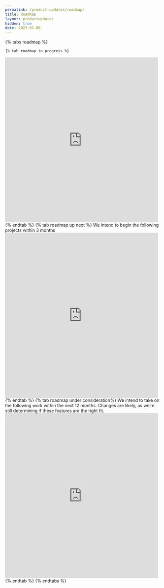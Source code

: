 ```yaml
---
permalink: /product-updates/roadmap/
title: Roadmap
layout: productupdates	
hidden: true
date: 2023-01-08
---
```


{% tabs roadmap %}

    {% tab roadmap in progress %}
<iframe class="airtable-embed" src="https://airtable.com/embed/app4pmKswSeict3qr/shr4UFHSzn7cjjIDs?backgroundColor=green&viewControls=on" frameborder="0" onmousewheel="" width="98%" height="533" style="background: transparent; border: 1px solid #ccc;"></iframe>
    {% endtab %}
    {% tab roadmap up next %}
We intend to begin the following projects within 3 months <br>
<iframe class="airtable-embed" src="https://airtable.com/embed/app4pmKswSeict3qr/shr0CW0x5mnlDe4ru?backgroundColor=green&viewControls=on" frameborder="0" onmousewheel="" width="98%" height="533" style="background: transparent; border: 1px solid #ccc;"></iframe>
    {% endtab %}
    {% tab roadmap under consideration%}
We intend to take on the following work within the next 12 months. Changes are likely, as we’re still determining if these features are the right fit.


<iframe class="airtable-embed" src="https://airtable.com/embed/app4pmKswSeict3qr/shrdoZD0G6nhm1cd9?backgroundColor=green&viewControls=on" frameborder="0" onmousewheel="" width="98%" height="533" style="background: transparent; border: 1px solid #ccc;"></iframe>
    {% endtab %}
  {% endtabs %}